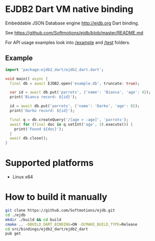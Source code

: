 # EJDB2 Dart VM native binding

Embeddable JSON Database engine http://ejdb.org Dart binding.

See https://github.com/Softmotions/ejdb/blob/master/README.md

For API usage examples look into [/example](https://github.com/Softmotions/ejdb/tree/master/src/bindings/ejdb2_dart/example) and [/test](https://github.com/Softmotions/ejdb/tree/master/src/bindings/ejdb2_dart/test) folders.

## Example

```dart
import 'package:ejdb2_dart/ejdb2_dart.dart';

void main() async {
  final db = await EJDB2.open('example.db', truncate: true);

  var id = await db.put('parrots', {'name': 'Bianca', 'age': 4});
  print('Bianca record: ${id}');

  id = await db.put('parrots', {'name': 'Darko', 'age': 8});
  print('Darko record: ${id}');

  final q = db.createQuery('/[age > :age]', 'parrots');
  await for (final doc in q.setInt('age', 3).execute()) {
    print('Found ${doc}');
  }
  await db.close();
}
```

# Supported platforms

* Linux x64

# How to build it manually

``` sh
git clone https://github.com/Softmotions/ejdb.git
cd ./ejdb
mkdir ./build && cd build
cmake .. -DBUILD_DART_BINDING=ON -DCMAKE_BUILD_TYPE=Release
cd src/bindings/ejdb2_dart/ejdb2_dart
pub get
```

